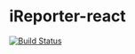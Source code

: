 # iReporter-react

[![Build Status](https://travis-ci.org/e-ian/iReporter-react.svg?branch=develop)](https://travis-ci.org/e-ian/iReporter-react)